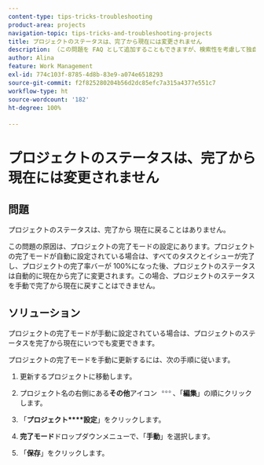 ```yaml
---
content-type: tips-tricks-troubleshooting
product-area: projects
navigation-topic: tips-tricks-and-troubleshooting-projects
title: プロジェクトのステータスは、完了から現在には変更されません
description: （この問題を FAQ として追加することもできますが、検索性を考慮して独自の記事にしました）。
author: Alina
feature: Work Management
exl-id: 774c103f-8785-4d8b-83e9-a074e6518293
source-git-commit: f2f825280204b56d2dc85efc7a315a4377e551c7
workflow-type: ht
source-wordcount: '182'
ht-degree: 100%

---
```


# プロジェクトのステータスは、完了から現在には変更されません

<!--
<p data-mc-conditions="QuicksilverOrClassic.Draft mode">(Although this can be added as an FAQ, I have left this as its own article for search-ability reasons)</p>
-->

## 問題

プロジェクトのステータスは、完了から 現在に戻ることはありません。

この問題の原因は、プロジェクトの完了モードの設定にあります。プロジェクトの完了モードが自動に設定されている場合は、すべてのタスクとイシューが完了し、プロジェクトの完了率バーが 100%になった後、プロジェクトのステータスは自動的に現在から完了に変更されます。この場合、プロジェクトのステータスを手動で完了から現在に戻すことはできません。

## ソリューション

プロジェクトの完了モードが手動に設定されている場合は、プロジェクトのステータスを完了から現在にいつでも変更できます。

プロジェクトの完了モードを手動に更新するには、次の手順に従います。

1. 更新するプロジェクトに移動します。
1. プロジェクト名の右側にある&#x200B;**その他**&#x200B;アイコン ![](assets/more-icon.png)、「**編集**」の順にクリックします。
1. 「**プロジェクト****設定**」をクリックします。

1. **完了モード**&#x200B;ドロップダウンメニューで、「**手動**」を選択します。

1. 「**保存**」をクリックします。
